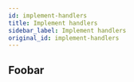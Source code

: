 ```yaml
---
id: implement-handlers
title: Implement handlers
sidebar_label: Implement handlers
original_id: implement-handlers
---
```


## Foobar